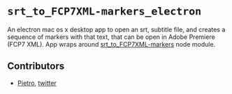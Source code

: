 # `srt_to_FCP7XML-markers_electron` 

An electron mac os x desktop app to open an srt, subtitle file, and creates a sequence of markers with that text, that can be open in Adobe Premiere (FCP7 XML). App wraps around [srt_to_FCP7XML-markers](https://github.com/pietrop/srt_to_FCP7XML-markers) node module.


## Contributors 

- [Pietro](http://github.com/pietrop), [twitter](http://twitter.com/pietropassarell)

<!-- 
## Stack 

- [electron dialog](https://electronjs.org/docs/api/dialog)
- [bootswatch](https://bootswatch.com/)
- [on click listener](https://www.w3schools.com/js/js_htmldom_eventlistener.asp) -->